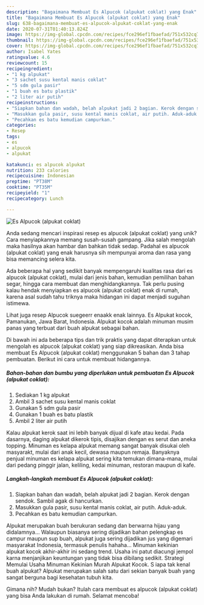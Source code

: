 ```yaml
---
description: "Bagaimana Membuat Es Alpucok (alpukat coklat) yang Enak"
title: "Bagaimana Membuat Es Alpucok (alpukat coklat) yang Enak"
slug: 638-bagaimana-membuat-es-alpucok-alpukat-coklat-yang-enak
date: 2020-07-31T01:40:13.824Z
image: https://img-global.cpcdn.com/recipes/fce296ef1fbaefad/751x532cq70/es-alpucok-alpukat-coklat-foto-resep-utama.jpg
thumbnail: https://img-global.cpcdn.com/recipes/fce296ef1fbaefad/751x532cq70/es-alpucok-alpukat-coklat-foto-resep-utama.jpg
cover: https://img-global.cpcdn.com/recipes/fce296ef1fbaefad/751x532cq70/es-alpucok-alpukat-coklat-foto-resep-utama.jpg
author: Isabel Yates
ratingvalue: 4.6
reviewcount: 15
recipeingredient:
- "1 kg alpukat"
- "3 sachet susu kental manis coklat"
- "5 sdm gula pasir"
- "1 buah es batu plastik"
- "2 liter air putih"
recipeinstructions:
- "Siapkan bahan dan wadah, belah alpukat jadi 2 bagian. Kerok dengan sendok. Sambil agak di hancurkan."
- "Masukkan gula pasir, susu kental manis coklat, air putih. Aduk-aduk."
- "Pecahkan es batu kemudian campurkan."
categories:
- Resep
tags:
- es
- alpucok
- alpukat

katakunci: es alpucok alpukat 
nutrition: 233 calories
recipecuisine: Indonesian
preptime: "PT38M"
cooktime: "PT35M"
recipeyield: "1"
recipecategory: Lunch

---
```



![Es Alpucok (alpukat coklat)](https://img-global.cpcdn.com/recipes/fce296ef1fbaefad/751x532cq70/es-alpucok-alpukat-coklat-foto-resep-utama.jpg)

Anda sedang mencari inspirasi resep es alpucok (alpukat coklat) yang unik? Cara menyiapkannya memang susah-susah gampang. Jika salah mengolah maka hasilnya akan hambar dan bahkan tidak sedap. Padahal es alpucok (alpukat coklat) yang enak harusnya sih mempunyai aroma dan rasa yang bisa memancing selera kita.

Ada beberapa hal yang sedikit banyak mempengaruhi kualitas rasa dari es alpucok (alpukat coklat), mulai dari jenis bahan, kemudian pemilihan bahan segar, hingga cara membuat dan menghidangkannya. Tak perlu pusing kalau hendak menyiapkan es alpucok (alpukat coklat) enak di rumah, karena asal sudah tahu triknya maka hidangan ini dapat menjadi suguhan istimewa.

Lihat juga resep Alpucok suegeerr enaakk enak lainnya. Es Alpukat kocok, Pamanukan, Jawa Barat, Indonesia. Alpukat kocok adalah minuman musim panas yang terbuat dari buah alpukat sebagai bahan.


Di bawah ini ada beberapa tips dan trik praktis yang dapat diterapkan untuk mengolah es alpucok (alpukat coklat) yang siap dikreasikan. Anda bisa membuat Es Alpucok (alpukat coklat) menggunakan 5 bahan dan 3 tahap pembuatan. Berikut ini cara untuk membuat hidangannya.

<!--inarticleads1-->

##### Bahan-bahan dan bumbu yang diperlukan untuk pembuatan Es Alpucok (alpukat coklat):

1. Sediakan 1 kg alpukat
1. Ambil 3 sachet susu kental manis coklat
1. Gunakan 5 sdm gula pasir
1. Gunakan 1 buah es batu plastik
1. Ambil 2 liter air putih


Kalau alpukat kerok saat ini lebih banyak dijual di kafe atau kedai. Pada dasarnya, daging alpukat dikerok tipis, disajikan dengan es serut dan aneka topping. Minuman es kelapa alpukat memang sangat banyak disukai oleh masyarakt, mulai dari anak kecil, dewasa maupun remaja. Banyaknya penjual minuman es kelapa alpukat sering kita temukan dimana-mana, mulai dari pedang pinggir jalan, keliling, kedai minuman, restoran maupun di kafe. 

<!--inarticleads2-->

##### Langkah-langkah membuat Es Alpucok (alpukat coklat):

1. Siapkan bahan dan wadah, belah alpukat jadi 2 bagian. Kerok dengan sendok. Sambil agak di hancurkan.
1. Masukkan gula pasir, susu kental manis coklat, air putih. Aduk-aduk.
1. Pecahkan es batu kemudian campurkan.


Alpukat merupakan buah berukuran sedang dan berwarna hijau yang didalamnya… Walaupun biasanya sering dijadikan bahan pelengkap es campur maupun sup buah, alpukat juga sering dijadikan jus yang digemari masyarakat Indonesia, termasuk penulis hahaha… Minuman kekinian alpukat kocok akhir-akhir ini sedang trend. Usaha ini patut diacungi jempol karna menjanjikan keuntungan yang tidak bisa dibilang sedikit. Strategi Memulai Usaha Minuman Kekinian Murah Alpukat Kocok. S iapa tak kenal buah alpukat? Alpukat merupakan salah satu dari sekian banyak buah yang sangat berguna bagi kesehatan tubuh kita. 

Gimana nih? Mudah bukan? Itulah cara membuat es alpucok (alpukat coklat) yang bisa Anda lakukan di rumah. Selamat mencoba!
